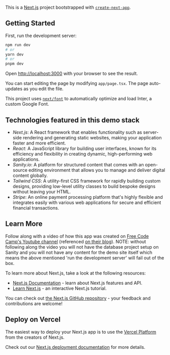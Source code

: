 This is a [Next.js](https://nextjs.org/) project bootstrapped with [`create-next-app`](https://github.com/vercel/next.js/tree/canary/packages/create-next-app).

## Getting Started

First, run the development server:

```bash
npm run dev
# or
yarn dev
# or
pnpm dev
```

Open [http://localhost:3000](http://localhost:3000) with your browser to see the result.

You can start editing the page by modifying `app/page.tsx`. The page auto-updates as you edit the file.

This project uses [`next/font`](https://nextjs.org/docs/basic-features/font-optimization) to automatically optimize and load Inter, a custom Google Font.

## Technologies featured in this demo stack

- _Next.js_: A React framework that enables functionality such as server-side rendering and generating static websites, making your application faster and more efficient.
- _React_: A JavaScript library for building user interfaces, known for its efficiency and flexibility in creating dynamic, high-performing web applications.
- _Sanity.io_: A platform for structured content that comes with an open-source editing environment that allows you to manage and deliver digital content globally.
- _Tailwind CSS_: A utility-first CSS framework for rapidly building custom designs, providing low-level utility classes to build bespoke designs without leaving your HTML.
- _Stripe_: An online payment processing platform that's highly flexible and integrates easily with various web applications for secure and efficient financial transactions.

## Learn More

Follow along with a video of how this app was created on [Free Code Camp's Youtube channel](https://www.youtube.com/watch?v=kiCH27qsNL8) (referenced [on their blog](https://www.freecodecamp.org/news/build-and-deploy-a-hotel-management-site/)). NOTE: without following along the video you will not have the database project setup on Sanity and you will not have any content for the demo site itself which means the above mentioned 'run the development server' will fail out of the box.

To learn more about Next.js, take a look at the following resources:

- [Next.js Documentation](https://nextjs.org/docs) - learn about Next.js features and API.
- [Learn Next.js](https://nextjs.org/learn) - an interactive Next.js tutorial.

You can check out [the Next.js GitHub repository](https://github.com/vercel/next.js/) - your feedback and contributions are welcome!

## Deploy on Vercel

The easiest way to deploy your Next.js app is to use the [Vercel Platform](https://vercel.com/new?utm_medium=default-template&filter=next.js&utm_source=create-next-app&utm_campaign=create-next-app-readme) from the creators of Next.js.

Check out our [Next.js deployment documentation](https://nextjs.org/docs/deployment) for more details.
